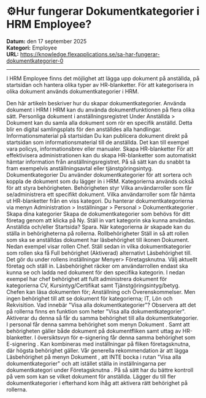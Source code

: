 # ⚙️Hur fungerar Dokumentkategorier i HRM Employee?

**Datum:** den 17 september 2025  
**Kategori:** Employee  
**URL:** https://knowledge.flexapplications.se/sa-har-fungerar-dokumentkategorier-0

---

I HRM Employee finns det möjlighet att lägga upp dokument på anställda, på startsidan och hantera olika typer av HR-blanketter. För att kategorisera in olika dokument används dokumentkategorier i HRM. 

Den här artikeln beskriver hur du skapar dokumentkategorier.
Använda dokument i HRM
I HRM kan du använda dokumentfunktionen på flera olika sätt.
Personliga dokument i anställningsregistret
Under
Anställda > Dokument
kan du samla alla dokument som rör en specifik anställd. Detta blir en digital samlingsplats för den anställdes alla handlingar.
Informationsmaterial på startsidan
Du kan publicera dokument direkt på startsidan som informationsmaterial till de anställda. Det kan till exempel vara policys, informationsbrev eller manualer.
Skapa HR-blanketter
För att effektivisera administrationen kan du skapa
HR-blanketter
som automatiskt hämtar information från anställningsregistret. På så sätt kan du snabbt ta fram exempelvis anställningsavtal eller tjänstgöringsintyg.
Dokumentkategorier
Du använder dokumentkategorier för att sortera och koppla de dokument som du lägger in i HRM. Kategorierna används också för att styra behörigheten.
Behörigheten styr
Vilka användarroller som får se/administrera ett specifikt dokument.
Vilka användarroller som får hämta ut HR-blanketter från en viss kategori.
Du hanterar dokumentkategorierna via menyn
Administration > Inställningar > Personal > Dokumentkategorier
.
Skapa dina kategorier
Skapa de dokumentkategorier som behövs för ditt företag genom att klicka på
Ny.
Ställ in vart kategorin ska kunna användas. Anställda och/eller Startsida?
Spara.
När kategorierna är skapade kan du ställa in behörigheterna på rollerna.
Rollbehörigheter
Ställ in så att rollen som ska se anställdas dokument har läsbehörighet till ikonen
Dokument.
Nedan exempel visar rollen
Chef.
Ställ sedan in vilka dokumentkategorier som rollen ska få Full behörighet (Aktiverad) alternativt Läsbehörighet till. Det gör du under rollens inställningar
Menyer> Företagsknutna.
Välj aktuellt företag och ställ in. Läsbehörighet räcker om användarrollen endast ska kunna se och ladda ned dokument för den specifika kategorin.
I nedan exempel har chef behörighet att fullt administrera dokument för kategorierna CV, Kursintyg/Certifikat samt Tjänstgöringsintyg/betyg.
Chefen kan läsa dokumenten för; Anställning och Överenskommelser. Men ingen behörighet till att se dokument för kategorierna; IT, Lön och Rekvisition.
Vad innebär "Visa alla dokumentkategorier"?
Observera att det på rollerna finns en funktion som heter "Visa alla dokumentkategorier".
Aktiverar du denna så får du samma behörighet till alla dokumentkategorier. I personal får denna samma behörighet som menyn
Dokument
. Samt att behörigheten gäller både dokument på dokumentfliken samt uttag av HR-blanketter. I översiktsvyn för e-signering får denna samma behörighet som
E-signering
. Kan kombineras med inställningar på fliken företagsknutna, där högsta behörighet gäller.
Vår generella rekommendation
är att lägga Läsbehörighet på menyn
Dokument
, att INTE bocka i rutan "Visa alla dokumentkategorier" och att istället ställa in inställningarna per dokumentkategori under
Företagsknutna
. På så sätt har du bättre kontroll på vem som kan se vilket dokument för anställda.
Lägger du till fler dokumentkategorier i efterhand kom ihåg att aktivera rätt behörighet på rollerna.
